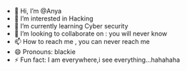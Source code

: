 - 👋 Hi, I’m @Anya
- 👀 I’m interested in Hacking
- 🌱 I’m currently learning Cyber security
- 💞️ I’m looking to collaborate on : you will never know
- 📫 How to reach me , you can never reach me
- 😄 Pronouns: blackie
- ⚡ Fun fact: I am everywhere,i see everything...hahahaha

<!---
Mahdi-mdx2024/Mahdi-mdx2024 is a ✨ special ✨ repository because its `README.md` (this file) appears on your GitHub profile.
You can click the Preview link to take a look at your changes.
--->
